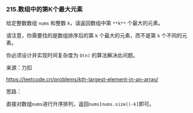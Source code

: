 ### 215.数组中的第K个最大元素

给定整数数组 `nums` 和整数 `k`，请返回数组中第 `**k**` 个最大的元素。

请注意，你需要找的是数组排序后的第 `k` 个最大的元素，而不是第 `k` 个不同的元素。

你必须设计并实现时间复杂度为 `O(n)` 的算法解决此问题。

来源：力扣

https://leetcode.cn/problems/kth-largest-element-in-an-array/



思路：

​		直接对数组`nums`进行升序排列，返回`nums[nums.size()-k]`即可。